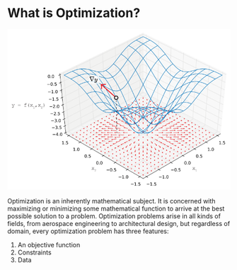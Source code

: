 # What is Optimization?

![What Is Optimization Start](Images/4-01_WhatIsOptimisationStart.png "What Is Optimization Start")


Optimization is an inherently mathematical subject. It is concerned with maximizing or minimizing some mathematical function to arrive at the best possible solution to a problem. Optimization problems arise in all kinds of fields, from aerospace engineering to architectural design, but regardless of domain, every optimization problem has three features: 

1. An objective function 
2. Constraints 
3. Data
